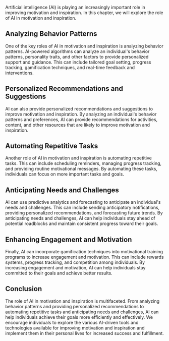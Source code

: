 
Artificial intelligence (AI) is playing an increasingly important role in improving motivation and inspiration. In this chapter, we will explore the role of AI in motivation and inspiration.

Analyzing Behavior Patterns
---------------------------

One of the key roles of AI in motivation and inspiration is analyzing behavior patterns. AI-powered algorithms can analyze an individual's behavior patterns, personality traits, and other factors to provide personalized support and guidance. This can include tailored goal setting, progress tracking, gamification techniques, and real-time feedback and interventions.

Personalized Recommendations and Suggestions
--------------------------------------------

AI can also provide personalized recommendations and suggestions to improve motivation and inspiration. By analyzing an individual's behavior patterns and preferences, AI can provide recommendations for activities, content, and other resources that are likely to improve motivation and inspiration.

Automating Repetitive Tasks
---------------------------

Another role of AI in motivation and inspiration is automating repetitive tasks. This can include scheduling reminders, managing progress tracking, and providing routine motivational messages. By automating these tasks, individuals can focus on more important tasks and goals.

Anticipating Needs and Challenges
---------------------------------

AI can use predictive analytics and forecasting to anticipate an individual's needs and challenges. This can include sending anticipatory notifications, providing personalized recommendations, and forecasting future trends. By anticipating needs and challenges, AI can help individuals stay ahead of potential roadblocks and maintain consistent progress toward their goals.

Enhancing Engagement and Motivation
-----------------------------------

Finally, AI can incorporate gamification techniques into motivational training programs to increase engagement and motivation. This can include rewards systems, progress tracking, and competition among individuals. By increasing engagement and motivation, AI can help individuals stay committed to their goals and achieve better results.

Conclusion
----------

The role of AI in motivation and inspiration is multifaceted. From analyzing behavior patterns and providing personalized recommendations to automating repetitive tasks and anticipating needs and challenges, AI can help individuals achieve their goals more efficiently and effectively. We encourage individuals to explore the various AI-driven tools and technologies available for improving motivation and inspiration and implement them in their personal lives for increased success and fulfillment.
